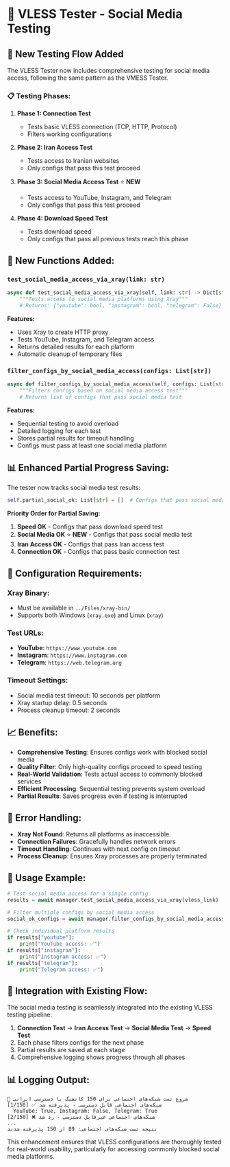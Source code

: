 # 📱 VLESS Tester - Social Media Testing

## 🔄 **New Testing Flow Added**

The VLESS Tester now includes comprehensive testing for social media access, following the same pattern as the VMESS Tester.

### **📋 Testing Phases:**

1. **Phase 1: Connection Test**
   - Tests basic VLESS connection (TCP, HTTP, Protocol)
   - Filters working configurations

2. **Phase 2: Iran Access Test**
   - Tests access to Iranian websites
   - Only configs that pass this test proceed

3. **Phase 3: Social Media Access Test** ⭐ **NEW**
   - Tests access to YouTube, Instagram, and Telegram
   - Only configs that pass this test proceed

4. **Phase 4: Download Speed Test**
   - Tests download speed
   - Only configs that pass all previous tests reach this phase

## 🚀 **New Functions Added:**

### **`test_social_media_access_via_xray(link: str)`**
```python
async def test_social_media_access_via_xray(self, link: str) -> Dict[str, bool]:
    """Tests access to social media platforms using Xray"""
    # Returns: {"youtube": bool, "instagram": bool, "telegram": False}
```

**Features:**
- Uses Xray to create HTTP proxy
- Tests YouTube, Instagram, and Telegram access
- Returns detailed results for each platform
- Automatic cleanup of temporary files

### **`filter_configs_by_social_media_access(configs: List[str])`**
```python
async def filter_configs_by_social_media_access(self, configs: List[str]) -> List[str]:
    """Filters configs based on social media access test"""
    # Returns list of configs that pass social media test
```

**Features:**
- Sequential testing to avoid overload
- Detailed logging for each test
- Stores partial results for timeout handling
- Configs must pass at least one social media platform

## 📊 **Enhanced Partial Progress Saving:**

The tester now tracks social media test results:
```python
self.partial_social_ok: List[str] = []  # Configs that pass social media test
```

**Priority Order for Partial Saving:**
1. **Speed OK** - Configs that pass download speed test
2. **Social Media OK** ⭐ **NEW** - Configs that pass social media test
3. **Iran Access OK** - Configs that pass Iran access test
4. **Connection OK** - Configs that pass basic connection test

## 🔧 **Configuration Requirements:**

### **Xray Binary:**
- Must be available in `../Files/xray-bin/`
- Supports both Windows (`xray.exe`) and Linux (`xray`)

### **Test URLs:**
- **YouTube**: `https://www.youtube.com`
- **Instagram**: `https://www.instagram.com`
- **Telegram**: `https://web.telegram.org`

### **Timeout Settings:**
- Social media test timeout: 10 seconds per platform
- Xray startup delay: 0.5 seconds
- Process cleanup timeout: 2 seconds

## 📈 **Benefits:**

- **Comprehensive Testing**: Ensures configs work with blocked social media
- **Quality Filter**: Only high-quality configs proceed to speed testing
- **Real-World Validation**: Tests actual access to commonly blocked services
- **Efficient Processing**: Sequential testing prevents system overload
- **Partial Results**: Saves progress even if testing is interrupted

## 🚨 **Error Handling:**

- **Xray Not Found**: Returns all platforms as inaccessible
- **Connection Failures**: Gracefully handles network errors
- **Timeout Handling**: Continues with next config on timeout
- **Process Cleanup**: Ensures Xray processes are properly terminated

## 📝 **Usage Example:**

```python
# Test social media access for a single config
results = await manager.test_social_media_access_via_xray(vless_link)

# Filter multiple configs by social media access
social_ok_configs = await manager.filter_configs_by_social_media_access(configs)

# Check individual platform results
if results["youtube"]:
    print("YouTube access: ✅")
if results["instagram"]:
    print("Instagram access: ✅")
if results["telegram"]:
    print("Telegram access: ✅")
```

## 🔄 **Integration with Existing Flow:**

The social media testing is seamlessly integrated into the existing VLESS testing pipeline:

1. **Connection Test** → **Iran Access Test** → **Social Media Test** → **Speed Test**
2. Each phase filters configs for the next phase
3. Partial results are saved at each stage
4. Comprehensive logging shows progress through all phases

## 📊 **Logging Output:**

```
📱 شروع تست شبکه‌های اجتماعی برای 150 کانفیگ با دسترسی ایرانی
[1/150] ✅ شبکه‌های اجتماعی قابل دسترسی - پذیرفته شد
  YouTube: True, Instagram: False, Telegram: True
[2/150] ❌ شبکه‌های اجتماعی غیرقابل دسترسی - رد شد
...
نتیجه تست شبکه‌های اجتماعی: 89 از 150 پذیرفته شدند
```

This enhancement ensures that VLESS configurations are thoroughly tested for real-world usability, particularly for accessing commonly blocked social media platforms.
